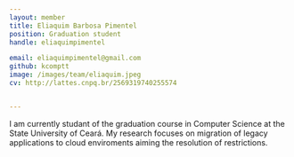 ```yaml
---
layout: member
title: Eliaquim Barbosa Pimentel
position: Graduation student
handle: eliaquimpimentel

email: eliaquimpimentel@gmail.com
github: kcomptt
image: /images/team/eliaquim.jpeg
cv: http://lattes.cnpq.br/2569319740255574


---
```

  		  
I am currently studant of the graduation course in Computer Science at the State University of Ceará. My research focuses on migration of legacy applications to cloud enviroments aiming the resolution of restrictions.
